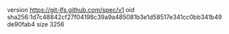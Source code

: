 version https://git-lfs.github.com/spec/v1
oid sha256:1d7c48842cf27f04198c39a9a485081b3e1d58517e341cc0bb341b49de90fab4
size 3256
